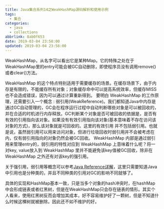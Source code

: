 ```yaml
---
title: Java集合系列14之WeakHashMap源码解析和使用示例
tags:
  - 集合
categories:
  - java
  - collections
abbrlink: 8ab0f653
date: 2019-03-04 23:58:00
updated: 2019-03-04 23:58:00
---
```


WeakHashMap，从名字可以看出它是某种Map。它的特殊之处在于WeakHashMap里的entry可能会被GC自动删除，即使程序员没有调用remove()或者clear()方法。

WeakHashMap 的这个特点特别适用于需要缓存的场景。在缓存场景下，由于内存是有限的，不能缓存所有对象；对象缓存命中可以提高系统效率，但缓存MISS也不会造成错误，因为可以通过计算重新得到。 要明白 WeakHashMap 的工作原理，还需要引入一个概念 : 弱引用(WeakReference)。我们都知道Java中内存是通过GC自动管理的，GC会在程序运行过程中自动判断哪些对象是可以被回收的，并在合适的时机进行内存释放。GC判断某个对象是否可被回收的依据是，是否有有效的引用指向该对象。如果没有有效引用指向该对象(基本意味着不存在访问该对象的方式)，那么该对象就是可回收的。这里的有效引用 并不包括弱引用。也就是说，虽然弱引用可以用来访问对象，但进行垃圾回收时弱引用并不会被考虑在内，仅有弱引用指向的对象仍然会被GC回收。 WeakHashMap 内部是通过弱引用来管理entry的，弱引用的特性对应到 WeakHashMap 上意味着什么呢？将一对key, value放入到 WeakHashMap 里并不能避免该key值被GC回收，除非在 WeakHashMap 之外还有对该key的强引用。

关于强引用，弱引用等概念可以参考[Java Reference详解](/archives/2e7bd07f.html)，这里只需要知道Java中引用也是分种类的，并且不同种类的引用对GC的影响不同就够了。

具体的实现和HashMap基本一致，只是当多个对象的hash冲突时，在hashMap中会形成链表或者红黑树，但是在WeakHashMap只会存在链表的情形。其实个人看来，使用红黑树反而会增加其成本，好不容易维护好了一颗树，但是不知道什么时候这棵树就被删除。因此还不如不维护的好。

